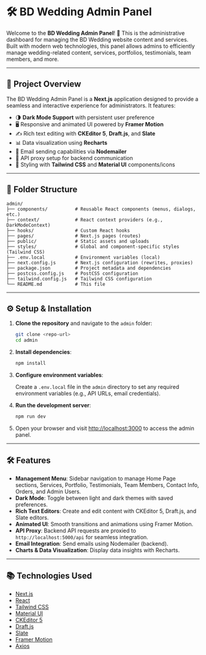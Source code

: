 # 🛠️ BD Wedding Admin Panel

Welcome to the **BD Wedding Admin Panel**! 🎉 This is the administrative dashboard for managing the BD Wedding website content and services. Built with modern web technologies, this panel allows admins to efficiently manage wedding-related content, services, portfolios, testimonials, team members, and more.

---

## 🚀 Project Overview

The BD Wedding Admin Panel is a **Next.js** application designed to provide a seamless and interactive experience for administrators. It features:

- 🌗 **Dark Mode Support** with persistent user preference
- 🖥️ Responsive and animated UI powered by **Framer Motion**
- ✍️ Rich text editing with **CKEditor 5**, **Draft.js**, and **Slate**
- 📊 Data visualization using **Recharts**
- 📧 Email sending capabilities via **Nodemailer**
- 🔄 API proxy setup for backend communication
- 🎨 Styling with **Tailwind CSS** and **Material UI** components/icons

---

## 📁 Folder Structure

```
admin/
├── components/          # Reusable React components (menus, dialogs, etc.)
├── context/             # React context providers (e.g., DarkModeContext)
├── hooks/               # Custom React hooks
├── pages/               # Next.js pages (routes)
├── public/              # Static assets and uploads
├── styles/              # Global and component-specific styles (Tailwind CSS)
├── .env.local           # Environment variables (local)
├── next.config.js       # Next.js configuration (rewrites, proxies)
├── package.json         # Project metadata and dependencies
├── postcss.config.js    # PostCSS configuration
├── tailwind.config.js   # Tailwind CSS configuration
└── README.md            # This file
```

---

## ⚙️ Setup & Installation

1. **Clone the repository** and navigate to the `admin` folder:

   ```bash
   git clone <repo-url>
   cd admin
   ```

2. **Install dependencies**:

   ```bash
   npm install
   ```

3. **Configure environment variables**:

   Create a `.env.local` file in the `admin` directory to set any required environment variables (e.g., API URLs, email credentials).

4. **Run the development server**:

   ```bash
   npm run dev
   ```

5. Open your browser and visit [http://localhost:3000](http://localhost:3000) to access the admin panel.

---

## 🛠️ Features

- **Management Menu**: Sidebar navigation to manage Home Page sections, Services, Portfolio, Testimonials, Team Members, Contact Info, Orders, and Admin Users.
- **Dark Mode**: Toggle between light and dark themes with saved preferences.
- **Rich Text Editors**: Create and edit content with CKEditor 5, Draft.js, and Slate editors.
- **Animated UI**: Smooth transitions and animations using Framer Motion.
- **API Proxy**: Backend API requests are proxied to `http://localhost:5000/api` for seamless integration.
- **Email Integration**: Send emails using Nodemailer (backend).
- **Charts & Data Visualization**: Display data insights with Recharts.

---

## 📚 Technologies Used

- [Next.js](https://nextjs.org/)
- [React](https://reactjs.org/)
- [Tailwind CSS](https://tailwindcss.com/)
- [Material UI](https://mui.com/)
- [CKEditor 5](https://ckeditor.com/ckeditor-5/)
- [Draft.js](https://draftjs.org/)
- [Slate](https://docs.slatejs.org/)
- [Framer Motion](https://www.framer.com/motion/)
- [Axios](https://axios-http.com/)
